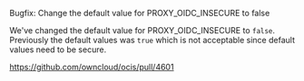Bugfix: Change the default value for PROXY_OIDC_INSECURE to false

We've changed the default value for PROXY_OIDC_INSECURE to `false`.
Previously the default values was `true` which is not acceptable since default values need to be secure.

https://github.com/owncloud/ocis/pull/4601
